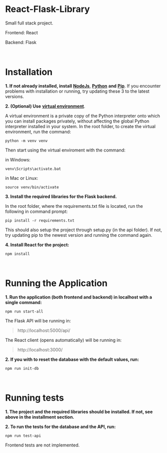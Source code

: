 # React-Flask-Library

Small full stack project.

Frontend: React

Backend: Flask


<br />


# Installation


**1. If not already installed, install** [**NodeJs**](https://nodejs.org/en/download/), [**Python**](https://www.python.org/downloads/) **and** [**Pip**](https://pypi.org/project/pip/). If you encounter problems with installation or running, try updating these 3 to the latest versions.


**2. (Optional) Use** [**virtual environment**](https://docs.python.org/3/tutorial/venv.html).

A virtual environment is a private copy of the Python interpreter onto which you can install packages privately, without affecting the global Python interpreter installed in your system. In the root folder, to create the virtual environment, run the command:

```
python -m venv venv
```

Then start using the virtual enviroment with the command:

in Windows:

```
venv\Scripts\activate.bat
```

in Mac or Linux:

```
source venv/bin/activate
```


**3. Install the required libraries for the Flask backend.**

In the root folder, where the requirements.txt file is located, run the following in command prompt:
 
 ```
 pip install -r requirements.txt
 ```
 
This should also setup the project through setup.py (in the api folder). If not, try updating pip to the newest version and running the command again.
 

**4. Install React for the project:**

```
npm install
```


<br />



# Running the Application

**1. Run the application (both frontend and backend) in localhost with a single command:**

```
npm run start-all
```


The Flask API will be running in: 

>http://localhost:5000/api/

The React client (opens automatically) will be running in:

>http://localhost:3000/



**2. If you with to reset the database with the default values, run:**

```
npm run init-db
```

<br />


# Running tests

**1. The project and the required libraries should be installed. If not, see above in the installment section.**

**2. To run the tests for the database and the API, run:**

```
npm run test-api
```

Frontend tests are not implemented.


